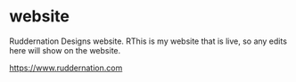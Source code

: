 # website
Ruddernation Designs website.
RThis is my website that is live, so any edits here will show on the website.

https://www.ruddernation.com
